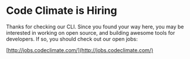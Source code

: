 # Code Climate is Hiring

Thanks for checking our CLI. Since you found your way here, you may be
interested in working on open source, and building awesome tools for
developers. If so, you should check out our open jobs:

[http://jobs.codeclimate.com/](http://jobs.codeclimate.com/)

